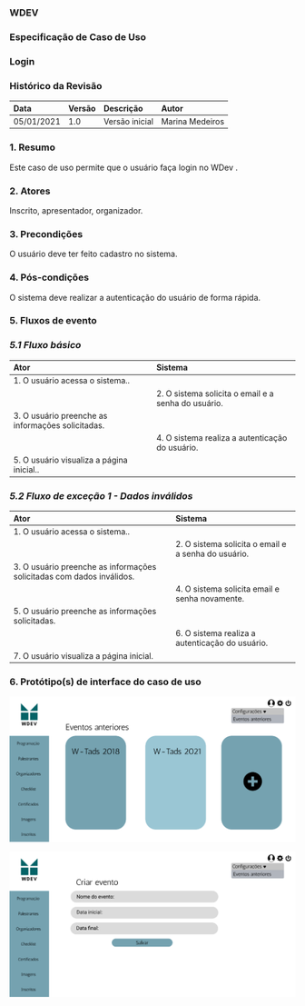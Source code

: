 ### WDEV
### Especificação de Caso de Uso
### Login

### Histórico da Revisão

|   Data   | Versão|   Descrição  |        Autor              |
|:---------|:------|:-------------|:--------------------------|
|05/01/2021|  1.0  |Versão inicial| Marina Medeiros           | 


### 1. Resumo
Este caso de uso permite que o usuário faça login no WDev .

### 2. Atores
Inscrito, apresentador, organizador.


### 3. Precondições 
O usuário deve ter feito cadastro no sistema.

### 4. Pós-condições 
O sistema deve realizar a autenticação do usuário de forma rápida.

### 5. Fluxos de evento
### *5.1 Fluxo básico*
|   Ator   | Sistema |
|:---------|:------|
|1. O usuário acessa o sistema..| |
| | 2. O sistema solicita o email e a senha do usuário.
|3. O usuário preenche as informações solicitadas.| |
| |4. O sistema realiza a autenticação do usuário.|
|5. O usuário visualiza a página inicial..| |

### *5.2 Fluxo de exceção 1 - Dados inválidos*
|   Ator   | Sistema |
|:---------|:------|
|1. O usuário acessa o sistema..| |
| | 2. O sistema solicita o email e a senha do usuário.|
|3. O usuário preenche as informações solicitadas com dados inválidos.| |
| |4. O sistema solicita email e senha novamente.|
|5. O usuário preenche as informações solicitadas.| |
| |6. O sistema realiza a autenticação do usuário.|
|7. O usuário visualiza a página inicial.| |

### 6. Protótipo(s) de interface do caso de uso
![Pagina de Eventos](https://github.com/PI-InfoWeb-CNAT/eventos/blob/main/CasosDeUso/Pagina%20de%20Eventos.png)

![Pagina de Eventos2](https://github.com/PI-InfoWeb-CNAT/eventos/blob/main/CasosDeUso/Pagina%20de%20Eventos2.png)
